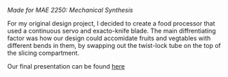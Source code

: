 *Made for MAE 2250: Mechanical Synthesis*

For my original design project, I decided to create a food processor that used a continuous servo and exacto-knife blade. The main diffrentiating factor was how our design could accomidate fruits and vegtables with different bends in them, by swapping out the twist-lock tube on the top of the slicing compartment.

Our final presentation can be found [here](food-processor.pdf)